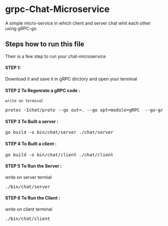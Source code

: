 # grpc-Chat-Microservice
A simple micro-service in which client and server chat whit each other using gRPC-go 
## Steps how to run this file
Their is a few step to run your chat-microservice
#### STEP 1:
  Download it and save it in gRPC dirctory and open your terminal
  
#### STEP 2   To Regenrate a gRPC code :
    write on terminal
   <pre>protoc -Ichat/proto --go_out=. --go_opt=module=gRPC  --go-grpc_out=. --go-grpc_opt=module=gRPC  chat/proto/chat.proto</pre>
   
#### STEP 3 To Built a server :
  <pre>go build -o bin/chat/server ./chat/server</pre>
  
#### STEP 4 To Built a client :
  <pre>go build -o bin/chat/client ./chat/client</pre>
  
#### STEP 5 To Run the Server :
  write on server termial
  <pre>./bin/chat/server</pre>
  
#### STEP 6 To Run the Client :
  write on client terminal
  <pre>./bin/chat/client</pre>
